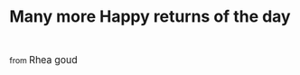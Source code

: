 <html>

<head>



</head>

<body>

<h1>Many more Happy returns of the day</h1>

<Br>

<p> from <big>Rhea goud</big></p>

</body>
</html>
